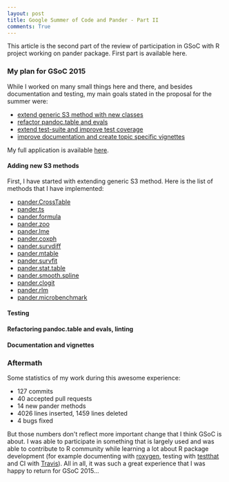 ```yaml
---
layout: post
title: Google Summer of Code and Pander - Part II
comments: True
---
```


This article is the second part of the review of participation in GSoC with R project working on pander package. First part is available here. 

### My plan for GSoC 2015

While I worked on many small things here and there, and besides documentation and testing, my main goals stated in the proposal for the summer were:

* [extend generic S3 method with new classes](.#adding-new-s3-methods)
* [refactor pandoc.table and evals](.#adding-configurable-column-width)
* [extend test-suite and improve test coverage](#rewriting-core-functionality-with-rcpp)
* [improve documentation and create topic specific vignettes](#rewriting-core-functionality-with-rcpp)

My full application is available [here](https://github.com/RomanTsegelskyi/pi-blog/raw/gh-pages/_includes/gsoc-2014.pdf).

#### Adding new S3 methods

First, I have started with extending generic S3 method. Here is the list of methods that I have implemented:

* [pander.CrossTable](https://github.com/Rapporter/pander/pull/62)
* [pander.ts](https://github.com/Rapporter/pander/pull/68)
* [pander.formula](https://github.com/Rapporter/pander/pull/69)
* [pander.zoo](https://github.com/Rapporter/pander/pull/70)
* [pander.lme](https://github.com/Rapporter/pander/pull/71)
* [pander.coxph](https://github.com/Rapporter/pander/pull/72)
* [pander.survdiff](https://github.com/Rapporter/pander/pull/79)
* [pander.mtable](https://github.com/Rapporter/pander/pull/80)
* [pander.survfit](https://github.com/Rapporter/pander/pull/81)
* [pander.stat.table](https://github.com/Rapporter/pander/pull/82)
* [pander.smooth.spline](https://github.com/Rapporter/pander/pull/83)
* [pander.clogit](https://github.com/Rapporter/pander/pull/84)
* [pander.rlm](https://github.com/Rapporter/pander/pull/85)
* [pander.microbenchmark](https://github.com/Rapporter/pander/pull/107)

#### Testing

#### Refactoring pandoc.table and evals, linting

#### Documentation and vignettes

### Aftermath

Some statistics of my work during this awesome experience:

* 127 commits
* 40 accepted pull requests
* 14 new pander methods
* 4026 lines inserted, 1459 lines deleted
* 4 bugs fixed

But those numbers don't reflect more important change that I think GSoC is about. I was able to participate in something that is largely used and was able to contribute to R community while learning a lot about R package development (for example documenting with [roxygen](https://cran.r-project.org/web/packages/roxygen2/index.html), testing with [testthat](https://cran.r-project.org/web/packages/testthat/index.html) and CI with [Travis](travis-ci.org)). All in all, it was such a great experience that I was happy to return for GSoC 2015...
